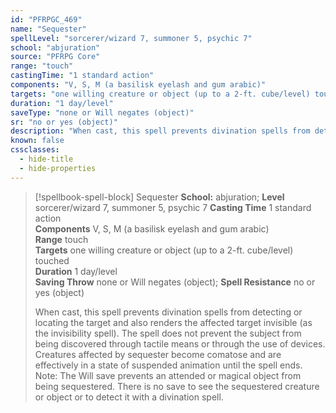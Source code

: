 ```yaml
---
id: "PFRPGC_469"
name: "Sequester"
spellLevel: "sorcerer/wizard 7, summoner 5, psychic 7"
school: "abjuration"
source: "PFRPG Core"
range: "touch"
castingTime: "1 standard action"
components: "V, S, M (a basilisk eyelash and gum arabic)"
targets: "one willing creature or object (up to a 2-ft. cube/level) touched"
duration: "1 day/level"
saveType: "none or Will negates (object)"
sr: "no or yes (object)"
description: "When cast, this spell prevents divination spells from detecting or locating the target and also renders the affected target invisible (as the invisibility spell). The spell does not prevent the subject from being discovered through tactile means or through the use of devices. Creatures affected by sequester become comatose and are effectively in a state of suspended animation until the spell ends.  Note: The Will save prevents an attended or magical object from being sequestered. There is no save to see the sequestered creature or object or to detect it with a divination spell."
known: false
cssclasses:
  - hide-title
  - hide-properties
---
```


> [!spellbook-spell-block] Sequester
> **School:** abjuration; **Level** sorcerer/wizard 7, summoner 5, psychic 7
> **Casting Time** 1 standard action  
> **Components** V, S, M (a basilisk eyelash and gum arabic)  
> **Range** touch  
> **Targets** one willing creature or object (up to a 2-ft. cube/level) touched  
> **Duration** 1 day/level  
> **Saving Throw** none or Will negates (object); **Spell Resistance** no or yes (object)
> 
> When cast, this spell prevents divination spells from detecting or locating the target and also renders the affected target invisible (as the invisibility spell). The spell does not prevent the subject from being discovered through tactile means or through the use of devices. Creatures affected by sequester become comatose and are effectively in a state of suspended animation until the spell ends.  Note: The Will save prevents an attended or magical object from being sequestered. There is no save to see the sequestered creature or object or to detect it with a divination spell.